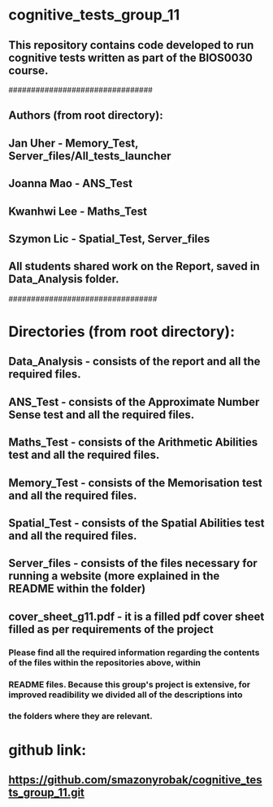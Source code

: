 # cognitive_tests_group_11

## This repository contains code developed to run cognitive tests written as part of the BIOS0030 course.

################################
## Authors (from root directory):

## Jan Uher - Memory_Test, Server_files/All_tests_launcher
## Joanna Mao - ANS_Test
## Kwanhwi Lee - Maths_Test
## Szymon Lic - Spatial_Test, Server_files

## All students shared work on the Report, saved in Data_Analysis folder.

#################################

# Directories (from root directory): 
## Data_Analysis - consists of the report and all the required files.
## ANS_Test - consists of the Approximate Number Sense test and all the required files.
## Maths_Test - consists of the Arithmetic Abilities test and all the required files.
## Memory_Test - consists of the Memorisation test and all the required files.
## Spatial_Test - consists of the Spatial Abilities test and all the required files. 
## Server_files - consists of the files necessary for running a website (more explained in the README within the folder)
## cover_sheet_g11.pdf - it is a filled pdf cover sheet filled as per requirements of the project

### Please find all the required information regarding the contents of the files within the repositories above, within
### README files. Because this group's project is extensive, for improved readibility we divided all of the descriptions into
### the folders where they are relevant.

# github link: 
## https://github.com/smazonyrobak/cognitive_tests_group_11.git
